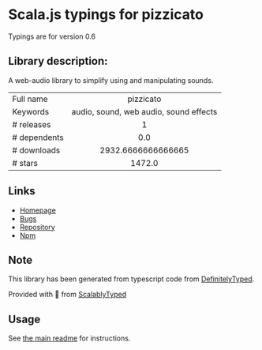 
# Scala.js typings for pizzicato

Typings are for version 0.6

## Library description:
A web-audio library to simplify using and manipulating sounds.

|                    |                 |
| ------------------ | :-------------: |
| Full name          | pizzicato |
| Keywords           | audio, sound, web audio, sound effects |
| # releases         | 1 |
| # dependents       | 0.0 |
| # downloads        | 2932.6666666666665 |
| # stars            | 1472.0 |

## Links
- [Homepage](https://alemangui.github.io/pizzicato/)
- [Bugs](https://github.com/alemangui/pizzicato/issues)
- [Repository](https://github.com/alemangui/pizzicato)
- [Npm](https://www.npmjs.com/package/pizzicato)
    


## Note
This library has been generated from typescript code from [DefinitelyTyped](https://definitelytyped.org).

Provided with :purple_heart: from [ScalablyTyped](https://github.com/oyvindberg/ScalablyTyped)

## Usage
See [the main readme](../../readme.md) for instructions.


